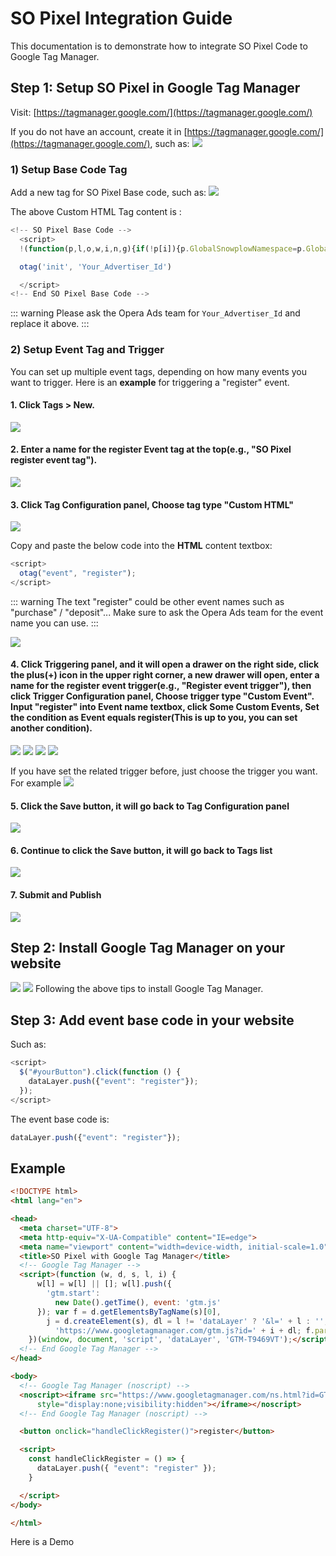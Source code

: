 # SO Pixel Integration Guide

This documentation is to demonstrate how to integrate SO Pixel Code to Google Tag Manager.

## Step 1: Setup SO Pixel in Google Tag Manager

Visit: [https://tagmanager.google.com/](https://tagmanager.google.com/)

If you do not have an account, create it in [https://tagmanager.google.com/](https://tagmanager.google.com/), such as:
![](./pic_1.png)

### 1) Setup Base Code Tag

Add a new tag for SO Pixel Base code, such as:
![](./pic_2.png)

The above Custom HTML Tag content  is :
```javascript {5}
<!-- SO Pixel Base Code -->
  <script>
  !(function(p,l,o,w,i,n,g){if(!p[i]){p.GlobalSnowplowNamespace=p.GlobalSnowplowNamespace||[];p.GlobalSnowplowNamespace.push(i);p[i]=function(){(p[i].q=p[i].q||[]).push(arguments)};p[i].q=p[i].q||[];n=l.createElement(o);g=l.getElementsByTagName(o)[0];n.async=1;n.src=w;g.parentNode.insertBefore(n,g)}})(window,document,"script","//res-odx.op-mobile.opera.com/sp.js","otag");

  otag('init', 'Your_Advertiser_Id')

  </script>
<!-- End SO Pixel Base Code -->

```
::: warning
 Please ask the Opera Ads team for `Your_Advertiser_Id` and replace it above.
:::

### 2) Setup Event Tag and Trigger

You can set up multiple event tags, depending on how many events you want to trigger. Here is an **example** for triggering a "register" event.

#### 1. Click Tags > New.

![](./pic_3.png)

#### 2. Enter a name for the register Event tag at the top(e.g., "SO Pixel register event tag").

![](./pic_4.png)

#### 3. Click Tag Configuration panel, Choose tag type "Custom HTML"

![](./pic_5.png)

Copy and paste the below code into the **HTML** content textbox:

```javascript
<script>
  otag("event", "register");
</script>
```

::: warning
The text "register" could be other event names such as "purchase" / "deposit"... Make sure to ask the Opera Ads team for the event name you can use.
:::

![](./pic_6.png)

#### 4. Click Triggering panel, and it will open a drawer on the right side, click the plus(+) icon in the upper right corner, a new drawer will open, enter a name for the register event trigger(e.g., "Register event trigger"), then click Trigger Configuration panel, Choose trigger type "Custom Event". Input "register" into Event name textbox, click Some Custom Events, Set the condition as Event equals register(This is up to you, you can set another condition).

![](./pic_7.png)
![](./pic_8.png)
![](./pic_9.png)
![](./pic_10.png)


If you have set the related trigger before, just choose the trigger you want. For example
![](./pic_11.png)

#### 5. Click the Save button, it will go back to Tag Configuration panel
![](./pic_12.png)

#### 6. Continue to click the Save button, it will go back to Tags list
![](./pic_13.png)

#### 7. Submit and Publish
![](./pic_14.png)


## Step 2: Install Google Tag Manager on your website
![](./pic_15.png)
![](./pic_16.png)
Following the above tips to install Google Tag Manager.

## Step 3: Add event base code in your website
Such as:

```javascript
<script>
  $("#yourButton").click(function () {
    dataLayer.push({"event": "register"});
  });
</script>
```
The event base code is:

```javascript
dataLayer.push({"event": "register"});
```

## Example

```html {9-18,22-25,31}
<!DOCTYPE html>
<html lang="en">

<head>
  <meta charset="UTF-8">
  <meta http-equiv="X-UA-Compatible" content="IE=edge">
  <meta name="viewport" content="width=device-width, initial-scale=1.0">
  <title>SO Pixel with Google Tag Manager</title>
  <!-- Google Tag Manager -->
  <script>(function (w, d, s, l, i) {
      w[l] = w[l] || []; w[l].push({
        'gtm.start':
          new Date().getTime(), event: 'gtm.js'
      }); var f = d.getElementsByTagName(s)[0],
        j = d.createElement(s), dl = l != 'dataLayer' ? '&l=' + l : ''; j.async = true; j.src =
          'https://www.googletagmanager.com/gtm.js?id=' + i + dl; f.parentNode.insertBefore(j, f);
    })(window, document, 'script', 'dataLayer', 'GTM-T9469VT');</script>
  <!-- End Google Tag Manager -->
</head>

<body>
  <!-- Google Tag Manager (noscript) -->
  <noscript><iframe src="https://www.googletagmanager.com/ns.html?id=GTM-T9469VT" height="0" width="0"
      style="display:none;visibility:hidden"></iframe></noscript>
  <!-- End Google Tag Manager (noscript) -->

  <button onclick="handleClickRegister()">register</button>

  <script>
    const handleClickRegister = () => {
      dataLayer.push({ "event": "register" });
    }

  </script>
</body>

</html>

```

Here is a <StaticLink href="/google-tag-manager-testing.html" target="_blank">Demo</StaticLink>